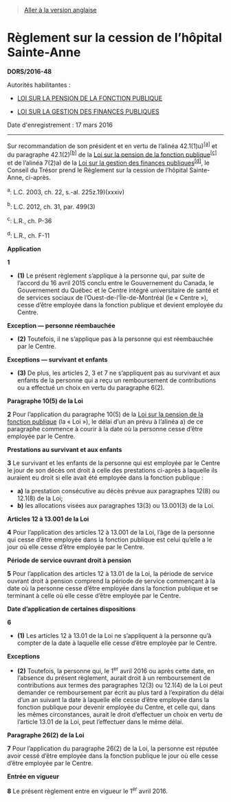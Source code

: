 > [Aller à la version anglaise](/en/Regulations/Statutory%20Orders%20and%20Regulations/2016/48.md)

# Règlement sur la cession de l’hôpital Sainte-Anne

**DORS/2016-48**

Autorités habilitantes : 
- [LOI SUR LA PENSION DE LA FONCTION PUBLIQUE](/fr/Lois/Lois%20révisées%20du%20Canada/P/P-36.md)

- [LOI SUR LA GESTION DES FINANCES PUBLIQUES](/fr/Lois/Lois%20révisées%20du%20Canada/F/F-11.md)

Date d'enregistrement : 17 mars 2016

----------

Sur recommandation de son président et en vertu de l’alinéa 42.1(1)u)<sup><a href='#nbp_a'>[a]</a></sup> et du paragraphe 42.1(2)<sup><a href='#nbp_b'>[b]</a></sup> de la [Loi sur la pension de la fonction publique](/fr/Lois/Lois%20révisées%20du%20Canada/P/P-36.md)<sup><a href='#nbp_c'>[c]</a></sup> et de l’alinéa 7(2)a) de la [Loi sur la gestion des finances publiques](/fr/Lois/Lois%20révisées%20du%20Canada/F/F-11.md)<sup><a href='#nbp_d'>[d]</a></sup>, le Conseil du Trésor prend le Règlement sur la cession de l’hôpital Sainte-Anne, ci-après.

<a name='nbp_a'><sup>a</sup></a>: L.C. 2003, ch. 22, s.-al. 225z.19)(xxxiv)<br />

<a name='nbp_b'><sup>b</sup></a>: L.C. 2012, ch. 31, par. 499(3)<br />

<a name='nbp_c'><sup>c</sup></a>: L.R., ch. P-36<br />

<a name='nbp_d'><sup>d</sup></a>: L.R., ch. F-11<br />




**Application**

**1** 

- **(1)** Le présent règlement s’applique à la personne qui, par suite de l’accord du 16 avril 2015 conclu entre le Gouvernement du Canada, le Gouvernement du Québec et le Centre intégré universitaire de santé et de services sociaux de l’Ouest-de-l’Île-de-Montréal (le « Centre »), cesse d’être employée dans la fonction publique et devient employée du Centre.

**Exception — personne réembauchée**

- **(2)** Toutefois, il ne s’applique pas à la personne qui est réembauchée par le Centre.

**Exceptions — survivant et enfants**

- **(3)** De plus, les articles 2, 3 et 7 ne s’appliquent pas au survivant et aux enfants de la personne qui a reçu un remboursement de contributions ou a effectué un choix en vertu du paragraphe 6(2).




**Paragraphe 10(5) de la Loi**

**2** Pour l’application du paragraphe 10(5) de la [Loi sur la pension de la fonction publique](/fr/Lois/Lois%20révisées%20du%20Canada/P/P-36.md) (la « Loi »), le délai d’un an prévu à l’alinéa a) de ce paragraphe commence à courir à la date où la personne cesse d’être employée par le Centre.




**Prestations au survivant et aux enfants**

**3** Le survivant et les enfants de la personne qui est employée par le Centre le jour de son décès ont droit à celle des prestations ci-après à laquelle ils auraient eu droit si elle avait été employée dans la fonction publique :
- **a)** la prestation consécutive au décès prévue aux paragraphes 12(8) ou 12.1(8) de la Loi;
- **b)** les allocations visées aux paragraphes 13(3) ou 13.001(3) de la Loi.




**Articles 12 à 13.001 de la Loi**

**4** Pour l’application des articles 12 à 13.001 de la Loi, l’âge de la personne qui cesse d’être employée dans la fonction publique est celui qu’elle a le jour où elle cesse d’être employée par le Centre.




**Période de service ouvrant droit à pension**

**5** Pour l’application des articles 12 à 13.01 de la Loi, la période de service ouvrant droit à pension comprend la période de service commençant à la date où la personne cesse d’être employée dans la fonction publique et se terminant à celle où elle cesse d’être employée par le Centre.




**Date d’application de certaines dispositions**

**6** 

- **(1)** Les articles 12 à 13.01 de la Loi ne s’appliquent à la personne qu’à compter de la date à laquelle elle cesse d’être employée par le Centre.

**Exceptions**

- **(2)** Toutefois, la personne qui, le 1<sup>er</sup> avril 2016 ou après cette date, en l’absence du présent règlement, aurait droit à un remboursement de contributions aux termes des paragraphes 12(3) ou 12.1(4) de la Loi peut demander ce remboursement par écrit au plus tard à l’expiration du délai d’un an suivant la date à laquelle elle cesse d’être employée dans la fonction publique pour devenir employée du Centre, et celle qui, dans les mêmes circonstances, aurait le droit d’effectuer un choix en vertu de l’article 13.01 de la Loi, peut l’effectuer dans le même délai.




**Paragraphe 26(2) de la Loi**

**7** Pour l’application du paragraphe 26(2) de la Loi, la personne est réputée avoir cessé d’être employée dans la fonction publique le jour où elle cesse d’être employée par le Centre.




**Entrée en vigueur**

**8** Le présent règlement entre en vigueur le 1<sup>er</sup> avril 2016.


